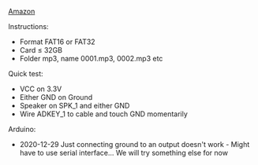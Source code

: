 [Amazon](https://www.amazon.de/gp/product/B07X2CZZDJ)

Instructions:

- Format FAT16 or FAT32
- Card ≤ 32GB
- Folder mp3, name 0001.mp3, 0002.mp3 etc

Quick test:

- VCC on 3.3V
- Either GND on Ground
- Speaker on SPK_1 and either GND
- Wire ADKEY_1 to cable and touch GND momentarily

Arduino:

- 2020-12-29 Just connecting ground to an output doesn't work - Might have to use serial interface... We will try something else for now



